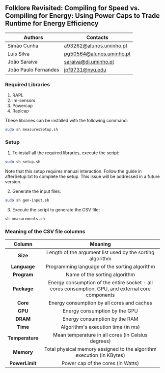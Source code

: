 ## Folklore Revisited: Compiling for Speed vs. Compiling for Energy: Using Power Caps to Trade Runtime for Energy Efficiency

| Authors               | Contacts                            |
|-----------------------|-------------------------------------|
| Simão Cunha           | a93262@alunos.uminho.pt             |
| Luís Silva            | pg50564@alunos.uminho.pt            |
| João Saraiva          | saraiva@di.uminho.pt                |
| João Paulo Fernandes  | jpf9731@nyu.edu                     |

### Required Libraries
1. RAPL
2. lm-sensors
3. Powercap
4. Raplcap

These libraries can be installed with the following command:

```bash
sudo sh measuresSetup.sh
```

### Setup
1. To install all the required libraries, execute the script:

```bash
sudo sh setup.sh
```

Note that this setup requires manual interaction. Follow the guide in afterSetup.txt to complete the setup. This issue will be addressed in a future version.

2. Generate the input files:

```bash
sudo sh gen-input.sh
```

3. Execute the script to generate the CSV file:

```bash
sh measurements.sh
```

### Meaning of the CSV file columns

|      Column      |                        Meaning                                                                     |
|:----------------:|:--------------------------------------------------------------------------------------------------:|
|      **Size**    | Length of the argument list used by the sorting algorithm                                          |
|    **Language**  | Programming language of the sorting algorithm                                                      |
|    **Program**   | Name of the sorting algorithm                                                                      |
|    **Package**   | Energy consumption of the entire socket - all cores consumption, GPU, and external core components |
|     **Core**     | Energy consumption by all cores and caches                                                         |
|     **GPU**      | Energy consumption by the GPU                                                                      |
|     **DRAM**     | Energy consumption by the RAM                                                                      |
|     **Time**     | Algorithm's execution time (in ms)                                                                 |
| **Temperature**  | Mean temperature in all cores (in Celsius degrees)                                                 |
|    **Memory**    | Total physical memory assigned to the algorithm execution (in KBytes)                              |
|  **PowerLimit**  | Power cap of the cores (in Watts)                                                                  |
